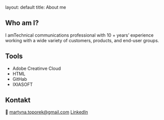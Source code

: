 layout: default
title: About me

## Who am I?
I amTechnical communications professional with 10 + years’ experience working with a wide variety of customers, products, and end-user groups. 

## Tools
- Adobe Creatinve Cloud
- HTML
- GitHab
- IXIASOFT

## Kontakt
📨 martyna.toporek@gmail.com
[LinkedIn](https://www.linkedin.com/in/martyna-toporek-a72237153/?locale=en_US)

